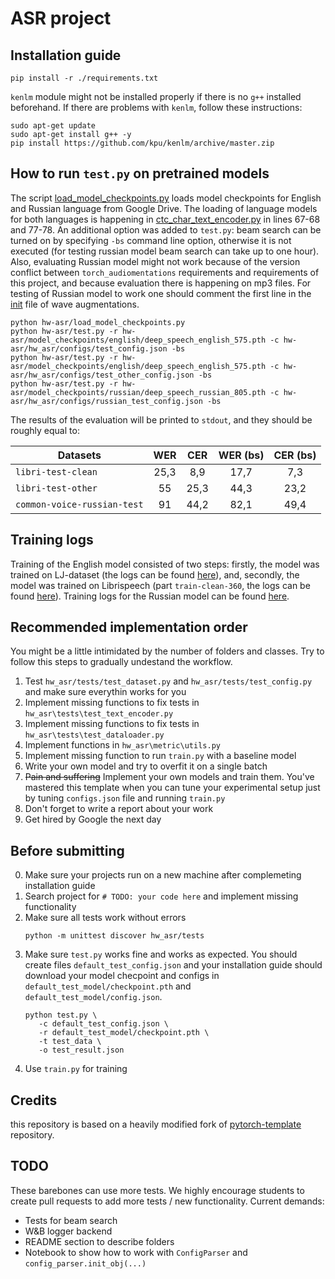 # ASR project

## Installation guide

```shell
pip install -r ./requirements.txt
```

```kenlm``` module might not be installed properly if there is no ```g++``` 
installed beforehand. If there are problems with ```kenlm```, follow these 
instructions:

```shell
sudo apt-get update
sudo apt-get install g++ -y
pip install https://github.com/kpu/kenlm/archive/master.zip
```

## How to run ```test.py``` on pretrained models

The script [load_model_checkpoints.py](load_model_checkpoints.py) loads model
checkpoints for English and Russian language from Google Drive. The loading of
language models for both languages is happening in 
[ctc_char_text_encoder.py](hw_asr/text_encoder/ctc_char_text_encoder.py) in
lines 67-68 and 77-78. An additional option was added to ```test.py```: beam
search can be turned on by specifying ```-bs``` command line option, otherwise
it is not executed (for testing russian model beam search can take up to one
hour). Also, evaluating Russian model might not work because of the version
conflict between ```torch_audiomentations``` requirements and requirements of 
this project, and because evaluation there is happening on mp3 files. For
testing of Russian model to work one should comment the first line in the
[init](hw_asr/augmentations/wave_augmentations/__init__.py) file of wave
augmentations.

```shell
python hw-asr/load_model_checkpoints.py
python hw-asr/test.py -r hw-asr/model_checkpoints/english/deep_speech_english_575.pth -c hw-asr/hw_asr/configs/test_config.json -bs
python hw-asr/test.py -r hw-asr/model_checkpoints/english/deep_speech_english_575.pth -c hw-asr/hw_asr/configs/test_other_config.json -bs
python hw-asr/test.py -r hw-asr/model_checkpoints/russian/deep_speech_russian_805.pth -c hw-asr/hw_asr/configs/russian_test_config.json -bs
```

The results of the evaluation will be printed to ```stdout```, and they should
be roughly equal to:

 Datasets   |      WER      |  CER | WER (bs) | CER (bs) |
|--------------|:-------------:|:------:|:-------------:|:------:|
| ```libri-test-clean``` |  25,3 | 8,9 | 17,7 | 7,3
| ```libri-test-other``` |    55   |   25,3 |44,3 | 23,2
| ```common-voice-russian-test``` | 91 |    44,2 | 82,1 | 49,4|

## Training logs

Training of the English model consisted of two steps: firstly, the model was
trained on LJ-dataset (the logs can be found
[here](https://wandb.ai/whiteteadragon/asr_project_lj/overview)), and,
secondly, the model was trained on Librispeech (part ```train-clean-360```, the
logs can be found
[here](https://wandb.ai/whiteteadragon/asr_project_libri/overview)).
Training logs for the Russian model can be found
[here](https://wandb.ai/whiteteadragon/asr_project_russian/overview).

## Recommended implementation order

You might be a little intimidated by the number of folders and classes. Try to
follow this steps to gradually undestand the workflow.

1) Test `hw_asr/tests/test_dataset.py`  and `hw_asr/tests/test_config.py` and
   make sure everythin works for you
2) Implement missing functions to fix tests
   in  `hw_asr\tests\test_text_encoder.py`
3) Implement missing functions to fix tests
   in  `hw_asr\tests\test_dataloader.py`
4) Implement functions in `hw_asr\metric\utils.py`
5) Implement missing function to run `train.py` with a baseline model
6) Write your own model and try to overfit it on a single batch
7) ~~Pain and suffering~~ Implement your own models and train them. You've
   mastered this template when you can tune your experimental setup just by
   tuning `configs.json` file and running `train.py`
8) Don't forget to write a report about your work
9) Get hired by Google the next day

## Before submitting

0) Make sure your projects run on a new machine after complemeting installation
   guide
1) Search project for `# TODO: your code here` and implement missing
   functionality
2) Make sure all tests work without errors
   ```shell
   python -m unittest discover hw_asr/tests
   ```
3) Make sure `test.py` works fine and works as expected. You should create
   files `default_test_config.json` and your installation guide should download
   your model checpoint and configs in `default_test_model/checkpoint.pth`
   and `default_test_model/config.json`.
   ```shell
   python test.py \
      -c default_test_config.json \
      -r default_test_model/checkpoint.pth \
      -t test_data \
      -o test_result.json
   ```
4) Use `train.py` for training

## Credits

this repository is based on a heavily modified fork
of [pytorch-template](https://github.com/victoresque/pytorch-template)
repository.

## TODO

These barebones can use more tests. We highly encourage students to create pull
requests to add more tests / new functionality. Current demands:

* Tests for beam search
* W&B logger backend
* README section to describe folders
* Notebook to show how to work with `ConfigParser`
  and `config_parser.init_obj(...)`

